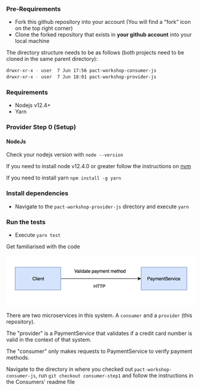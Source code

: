 ### Pre-Requirements

- Fork this github repository into your account (You will find a "fork" icon on the top right corner)
- Clone the forked repository that exists in **your github account** into your local machine

The directory structure needs to be as follows (both projects need to be cloned in the same parent directory):

```bash
drwxr-xr-x - user  7 Jun 17:56 pact-workshop-consumer-js
drwxr-xr-x - user  7 Jun 18:01 pact-workshop-provider-js
```

### Requirements

- Nodejs v12.4+
- Yarn

### Provider Step 0 (Setup)

#### NodeJs

Check your nodejs version with `node --version`

If you need to install node v12.4.0 or greater follow the instructions on [nvm](https://github.com/nvm-sh/nvm)

If you need to install yarn `npm install -g yarn`

### Install dependencies

- Navigate to the `pact-workshop-provider-js` directory and execute `yarn`

### Run the tests

- Execute `yarn test`

Get familiarised with the code

![System diagram](resources/system-diagram.png "System diagram")

There are two microservices in this system. A `consumer` and a `provider` (this repository).

The "provider" is a PaymentService that validates if a credit card number is valid in the context of that system.

The "consumer" only makes requests to PaymentService to verify payment methods.

Navigate to the directory in where you checked out `pact-workshop-consumer-js`, run `git checkout consumer-step1` and
follow the instructions in the Consumers' readme file
